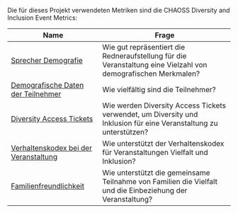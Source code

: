 Die für dieses Projekt verwendeten Metriken sind die CHAOSS Diversity and Inclusion Event Metrics:

Name | Frage
--- | ---
[Sprecher Demografie](https://github.com/chaoss/wg-diversity-inclusion/blob/master/focus-areas/events/speaker-demographics.md) | Wie gut repräsentiert die Redneraufstellung für die Veranstaltung eine Vielzahl von demografischen Merkmalen?
[Demografische Daten der Teilnehmer](https://github.com/chaoss/wg-diversity-inclusion/blob/master/focus-areas/events/attendee-demographics.md) | Wie vielfältig sind die Teilnehmer?
[Diversity Access Tickets](https://github.com/chaoss/wg-diversity-inclusion/blob/master/focus-areas/events/diversity-tickets.md) | Wie werden Diversity Access Tickets verwendet, um Diversity und Inklusion für eine Veranstaltung zu unterstützen?
[Verhaltenskodex bei der Veranstaltung](https://github.com/chaoss/wg-diversity-inclusion/blob/master/focus-areas/events/event-code-of-conduct.md) | Wie unterstützt der Verhaltenskodex für Veranstaltungen Vielfalt und Inklusion?
[Familienfreundlichkeit](https://github.com/chaoss/wg-diversity-inclusion/blob/master/focus-areas/events/family-friendly.md) | Wie unterstützt die gemeinsame Teilnahme von Familien die Vielfalt und die Einbeziehung der Veranstaltung?
